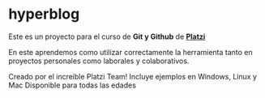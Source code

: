 # hyperblog 
Este es un proyecto para el curso de **Git y Github** de [**Platzi**](https://platzi.com/clases/git-github/)

En este aprendemos como utilizar correctamente la herramienta tanto en proyectos personales como laborales y colaborativos.

Creado por el increíble Platzi Team!
Incluye ejemplos en Windows, Linux y Mac
Disponible para todas las edades
